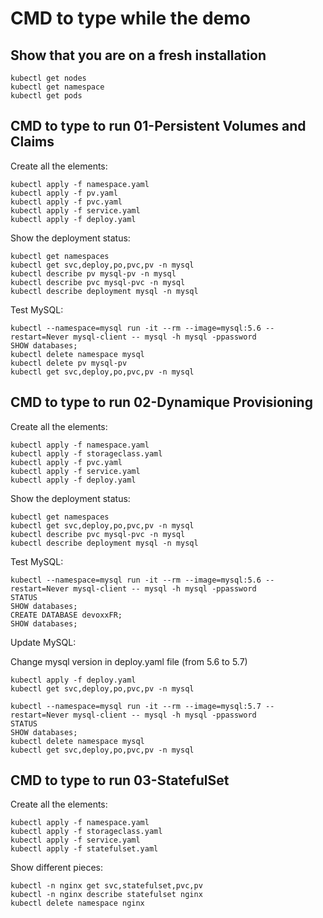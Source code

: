 # CMD to type while the demo

## Show that you are on a fresh installation
```
kubectl get nodes
kubectl get namespace
kubectl get pods
```

## CMD to type to run 01-Persistent Volumes and Claims
Create all the elements:
```
kubectl apply -f namespace.yaml
kubectl apply -f pv.yaml
kubectl apply -f pvc.yaml
kubectl apply -f service.yaml
kubectl apply -f deploy.yaml
```
Show the deployment status:
```
kubectl get namespaces
kubectl get svc,deploy,po,pvc,pv -n mysql
kubectl describe pv mysql-pv -n mysql
kubectl describe pvc mysql-pvc -n mysql
kubectl describe deployment mysql -n mysql
```
Test MySQL:
```
kubectl --namespace=mysql run -it --rm --image=mysql:5.6 --restart=Never mysql-client -- mysql -h mysql -ppassword
SHOW databases;
kubectl delete namespace mysql
kubectl delete pv mysql-pv
kubectl get svc,deploy,po,pvc,pv -n mysql
```

## CMD to type to run 02-Dynamique Provisioning
Create all the elements:
```
kubectl apply -f namespace.yaml
kubectl apply -f storageclass.yaml
kubectl apply -f pvc.yaml
kubectl apply -f service.yaml
kubectl apply -f deploy.yaml
```
Show the deployment status:
```
kubectl get namespaces
kubectl get svc,deploy,po,pvc,pv -n mysql
kubectl describe pvc mysql-pvc -n mysql
kubectl describe deployment mysql -n mysql
```
Test MySQL:
```
kubectl --namespace=mysql run -it --rm --image=mysql:5.6 --restart=Never mysql-client -- mysql -h mysql -ppassword
STATUS
SHOW databases;
CREATE DATABASE devoxxFR;
SHOW databases;
```
Update MySQL:

Change mysql version in deploy.yaml file (from 5.6 to 5.7)
```
kubectl apply -f deploy.yaml
kubectl get svc,deploy,po,pvc,pv -n mysql
```
```
kubectl --namespace=mysql run -it --rm --image=mysql:5.7 --restart=Never mysql-client -- mysql -h mysql -ppassword
STATUS
SHOW databases;
kubectl delete namespace mysql
kubectl get svc,deploy,po,pvc,pv -n mysql
```


## CMD to type to run 03-StatefulSet
Create all the elements:
```
kubectl apply -f namespace.yaml
kubectl apply -f storageclass.yaml
kubectl apply -f service.yaml
kubectl apply -f statefulset.yaml
```
Show different pieces:
```
kubectl -n nginx get svc,statefulset,pvc,pv
kubectl -n nginx describe statefulset nginx
kubectl delete namespace nginx
```